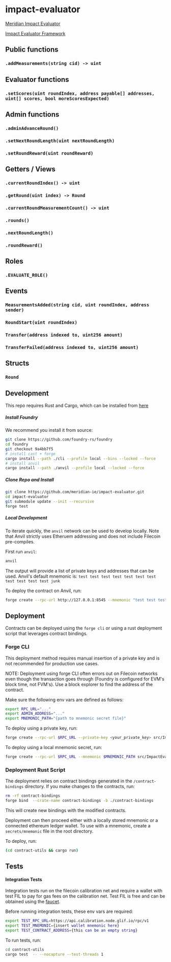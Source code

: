 # impact-evaluator
[Meridian Impact Evaluator](https://pl-strflt.notion.site/Meridian-Design-Doc-06-Decentralization-78c1158223df45a4bec4f162e0fcfc3d?pvs=4)

[Impact Evaluator Framework](https://pl-strflt.notion.site/Impact-Evaluator-Framework-8addafa892674a0d8e67440f309c742f)

## Public functions

### `.addMeasurements(string cid) -> uint`

## Evaluator functions

### `.setScores(uint roundIndex, address payable[] addresses, uint[] scores, bool moreScoresExpected)`

## Admin functions

### `.adminAdvanceRound()`
### `.setNextRoundLength(uint nextRoundLength)`
### `.setRoundReward(uint roundReward)`

## Getters / Views

### `.currentRoundIndex() -> uint`
### `.getRound(uint index) -> Round`
### `.currentRoundMeasurementCount() -> uint`
### `.rounds()`
### `.nextRoundLength()`
### `.roundReward()`

## Roles

### `.EVALUATE_ROLE()`

## Events

### `MeasurementsAdded(string cid, uint roundIndex, address sender)`
### `RoundStart(uint roundIndex)`
### `Transfer(address indexed to, uint256 amount)`
### `TransferFailed(address indexed to, uint256 amount)`

## Structs

### `Round`

## Development

This repo requires Rust and Cargo, which can be installed from [here](https://doc.rust-lang.org/book/ch01-01-installation.html)

##### Install Foundry
We recommend you install it from source:

```bash
git clone https://github.com/foundry-rs/foundry
cd foundry
git checkout 9a4bb7f5
# install cast + forge
cargo install --path ./cli --profile local --bins --locked --force
# install anvil
cargo install --path ./anvil --profile local --locked --force
```

##### Clone Repo and Install

```bash
git clone https://github.com/meridian-ie/impact-evaluator.git
cd impact-evaluator
git submodule update --init --recursive
forge test
```

##### Local Development

To iterate quickly, the  `anvil` network can be used to develop locally. Note that Anvil strictly uses Etheruem addressing and does not include Filecoin pre-compiles.

First run `anvil`:
```bash
anvil
```
The output will provide a list of private keys and addresses that can be used. Anvil's default mnemonic is:
`test test test test test test test test test test test junk`

To deploy the contract on Anvil, run:

```bash
forge create --rpc-url http://127.0.0.1:8545 --mnemonic "test test test test test test test test test test test junk" src/ImpactEvaluator.sol:ImpactEvaluator --constructor-args 0xf39Fd6e51aad88F6F4ce6aB8827279cffFb92266
```

## Deployment

Contracts can be deployed using the `forge cli` or using a rust deployment script that leverages contract bindings.
### Forge CLI
This deployment method requires manual insertion of a private key and is not recommended for production use cases.

NOTE: Deployment using forge CLI often errors out on Filecoin networks even though the transaction goes through (Foundry
is configured for EVM's block time, not FVM's). Use a block explorer to find the address of the contract.

Make sure the following env vars are defined as follows:
```bash
export RPC_URL="..."
export ADMIN_ADDRESS="..."
export MNEMONIC_PATH="{path to mnemonic secret file}"
```

To deploy using a private key, run:

```bash
forge create --rpc-url $RPC_URL --private-key <your_private_key> src/ImpactEvaluator.sol:ImpactEvaluator --constructor-args $ADMIN_ADDRESS
```

To deploy using a local mnemonic secret, run:
```bash
forge create --rpc-url $RPC_URL --mnemonic $MNEMONIC_PATH src/ImpactEvaluator.sol:ImpactEvaluator --constructor-args $ADMIN_ADDRESS
```


### Deployment Rust Script

The deployment relies on contract bindings generated in the `/contract-bindings` directory. If you make changes to the contracts, run:

```bash
rm -rf contract-bindings
forge bind  --crate-name contract-bindings -b ./contract-bindings
```
This will create new bindings with the modified contracts.

Deployment can then proceed either with a locally stored mnemonic or a connected ethereum ledger wallet. To use with a mnemonic, create a `secrets/mnemonic` file in the root directory.

To deploy, run:
```bash
(cd contract-utils && cargo run)
```


## Tests

#### Integration Tests

Integration tests run on the filecoin calibration net and require a wallet with test FIL to pay for gas fees on the calibration net. Test FIL is free and can be obtained using the [faucet](https://faucet.calibration.fildev.network/).

Before running integration tests, these env vars are required:

```bash
export TEST_RPC_URL=https://api.calibration.node.glif.io/rpc/v1
export TEST_MNEMONIC={insert wallet mnemonic here}
export TEST_CONTRACT_ADDRESS={this can be an empty string}
```

To run tests, run:

```bash
cd contract-utils
cargo test  -- --nocapture --test-threads 1
```
